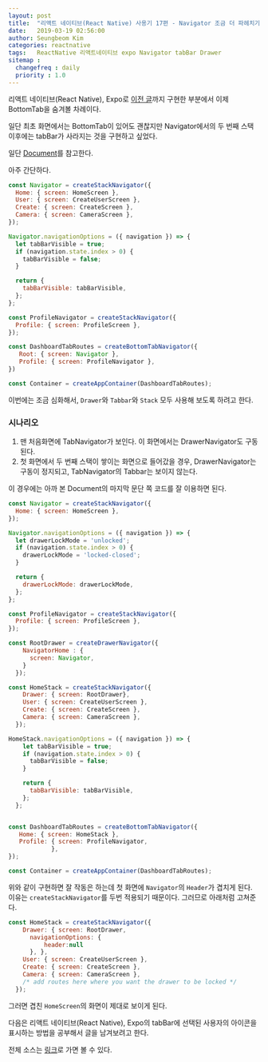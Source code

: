 ```yaml
---
layout: post
title:  "리액트 네이티브(React Native) 사용기 17편 - Navigator 조금 더 파헤치기"
date:   2019-03-19 02:56:00
author: Seungbeom Kim
categories: reactnative
tags:	ReactNative 리액트네이티브 expo Navigator tabBar Drawer
sitemap :
  changefreq : daily
  priority : 1.0
---
```


리액트 네이티브(React Native), Expo로 [이전 글](https://myksb1223.github.io/reactnative/2019/03/18/React-Native-16.html)까지 구현한 부분에서 이제 BottomTab을 숨겨볼 차례이다.

일단 최초 화면에서는 BottomTab이 있어도 괜찮지만 Navigator에서의 두 번째 스택 이후에는 tabBar가 사라지는 것을 구현하고 싶었다.

일단 [Document](https://reactnavigation.org/docs/en/navigation-options-resolution.html#a-tab-navigator-contains-a-stack-and-you-want-to-hide-the-tab-bar-on-specific-screens)를 참고한다.

아주 간단하다.

```Javascript
const Navigator = createStackNavigator({
  Home: { screen: HomeScreen },
  User: { screen: CreateUserScreen },
  Create: { screen: CreateScreen },
  Camera: { screen: CameraScreen },
});

Navigator.navigationOptions = ({ navigation }) => {
  let tabBarVisible = true;
  if (navigation.state.index > 0) {
    tabBarVisible = false;
  }

  return {
    tabBarVisible: tabBarVisible,
  };
};

const ProfileNavigator = createStackNavigator({
  Profile: { screen: ProfileScreen },
});

const DashboardTabRoutes = createBottomTabNavigator({
   Root: { screen: Navigator },
   Profile: { screen: ProfileNavigator },
})

const Container = createAppContainer(DashboardTabRoutes);
```

이번에는 조금 심화해서, `Drawer`와 `Tabbar`와 `Stack` 모두 사용해 보도록 하려고 한다.

### 시나리오
1. 맨 처음화면에 TabNavigator가 보인다. 이 화면에서는 DrawerNavigator도 구동된다.
2. 첫 화면에서 두 번째 스택이 쌓이는 화면으로 들어갔을 경우, DrawerNavigator는 구동이 정지되고, TabNavigator의 Tabbar는 보이지 않는다.

이 경우에는 아까 본 Document의 마지막 문단 쪽 코드를 잘 이용하면 된다.

```Javascript
const Navigator = createStackNavigator({
  Home: { screen: HomeScreen },
});

Navigator.navigationOptions = ({ navigation }) => {
  let drawerLockMode = 'unlocked';
  if (navigation.state.index > 0) {
    drawerLockMode = 'locked-closed';
  }

  return {
    drawerLockMode: drawerLockMode,
  };
};

const ProfileNavigator = createStackNavigator({
  Profile: { screen: ProfileScreen },
});

const RootDrawer = createDrawerNavigator({
    NavigatorHome : {
      screen: Navigator,
    }
  });

const HomeStack = createStackNavigator({
    Drawer: { screen: RootDrawer},
    User: { screen: CreateUserScreen },
    Create: { screen: CreateScreen },
    Camera: { screen: CameraScreen },
  });

HomeStack.navigationOptions = ({ navigation }) => {
    let tabBarVisible = true;
    if (navigation.state.index > 0) {
      tabBarVisible = false;
    }

    return {
      tabBarVisible: tabBarVisible,
    };
  };


const DashboardTabRoutes = createBottomTabNavigator({
   Home: { screen: HomeStack },
   Profile: { screen: ProfileNavigator,
            },
});

const Container = createAppContainer(DashboardTabRoutes);
```

위와 같이 구현하면 잘 작동은 하는데 첫 화면에 `Navigator`의 `Header`가 겹치게 된다. 이유는 `createStackNavigator`를 두번 적용되기 때문이다. 그러므로 아래처럼 고쳐준다.

```Javascript
const HomeStack = createStackNavigator({
    Drawer: { screen: RootDrawer,
      navigationOptions: {
          header:null
      }, },
    User: { screen: CreateUserScreen },
    Create: { screen: CreateScreen },
    Camera: { screen: CameraScreen },
    /* add routes here where you want the drawer to be locked */
  });
```

그러면 겹친 `HomeScreen`의 화면이 제대로 보이게 된다.

다음은 리액트 네이티브(React Native), Expo의 tabBar에 선택된 사용자의 아이콘을 표시하는 방법을 공부해서 글을 남겨보려고 한다.

전체 소스는 [링크](https://github.com/myksb1223/ReactNative-instagram-example)로 가면 볼 수 있다.
